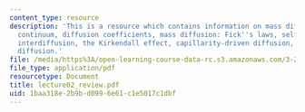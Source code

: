 ```yaml
---
content_type: resource
description: 'This is a resource which contains information on mass diffusion in a
  continuum, diffusion coefficients, mass diffusion: Fick''s laws, self-diffusion,
  interdiffusion, the Kirkendall effect, capillarity-driven diffusion, stress-driven
  diffusion.'
file: /media/https%3A/open-learning-course-data-rc.s3.amazonaws.com/3-205-thermodynamics-and-kinetics-of-materials-fall-2006/1baa318e2b9bd0996e61c1e5017c1dbf_lecture02_review.pdf
file_type: application/pdf
resourcetype: Document
title: lecture02_review.pdf
uid: 1baa318e-2b9b-d099-6e61-c1e5017c1dbf
---
```

